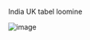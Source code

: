 India UK tabel loomine

![image](https://github.com/user-attachments/assets/4e0fe7f5-5ad5-474e-9854-f6a65a1f7607)
